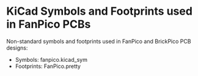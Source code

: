 # KiCad Symbols and Footprints used in FanPico PCBs

Non-standard symbols and footprints used in FanPico and BrickPico PCB designs:

- Symbols: fanpico.kicad_sym
- Footprints: FanPico.pretty

